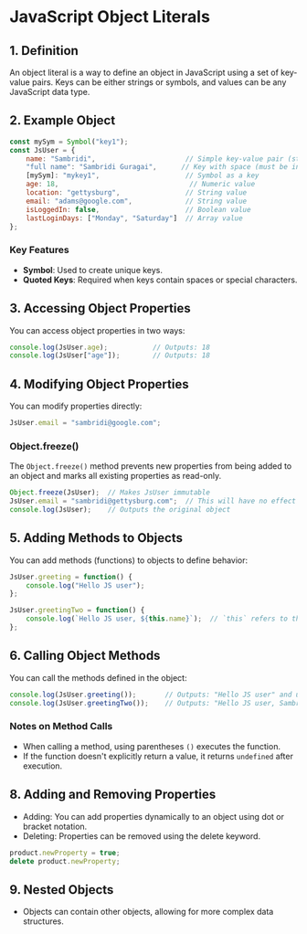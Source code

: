 
# JavaScript Object Literals

## 1. Definition
An object literal is a way to define an object in JavaScript using a set of key-value pairs. 
Keys can be either strings or symbols, and values can be any JavaScript data type.

## 2. Example Object
```javascript
const mySym = Symbol("key1");
const JsUser = {
    name: "Sambridi",                      // Simple key-value pair (string)
    "full name": "Sambridi Guragai",      // Key with space (must be in quotes)
    [mySym]: "mykey1",                     // Symbol as a key
    age: 18,                                // Numeric value
    location: "gettysburg",                // String value
    email: "adams@google.com",             // String value
    isLoggedIn: false,                     // Boolean value
    lastLoginDays: ["Monday", "Saturday"]  // Array value
};
```

### Key Features
- **Symbol**: Used to create unique keys.
- **Quoted Keys**: Required when keys contain spaces or special characters.

## 3. Accessing Object Properties
You can access object properties in two ways:
```javascript
console.log(JsUser.age);           // Outputs: 18
console.log(JsUser["age"]);        // Outputs: 18
```

## 4. Modifying Object Properties
You can modify properties directly:
```javascript
JsUser.email = "sambridi@google.com";
```

### Object.freeze()
The `Object.freeze()` method prevents new properties from being added to an object and marks all existing properties as read-only.
```javascript
Object.freeze(JsUser);  // Makes JsUser immutable
JsUser.email = "sambridi@gettysburg.com";  // This will have no effect after freeze
console.log(JsUser);    // Outputs the original object
```

## 5. Adding Methods to Objects
You can add methods (functions) to objects to define behavior:
```javascript
JsUser.greeting = function() {
    console.log("Hello JS user");
};

JsUser.greetingTwo = function() {
    console.log(`Hello JS user, ${this.name}`);  // `this` refers to the JsUser object
};
```

## 6. Calling Object Methods
You can call the methods defined in the object:
```javascript
console.log(JsUser.greeting());       // Outputs: "Hello JS user" and undefined
console.log(JsUser.greetingTwo());    // Outputs: "Hello JS user, Sambridi" and undefined
```

### Notes on Method Calls
- When calling a method, using parentheses `()` executes the function.
- If the function doesn't explicitly return a value, it returns `undefined` after execution.

## 8. Adding and Removing Properties
- Adding: You can add properties dynamically to an object using dot or bracket notation.
- Deleting: Properties can be removed using the delete keyword.
```javascript
product.newProperty = true;
delete product.newProperty;
```

## 9. Nested Objects
- Objects can contain other objects, allowing for more complex data structures. 
```javascript
